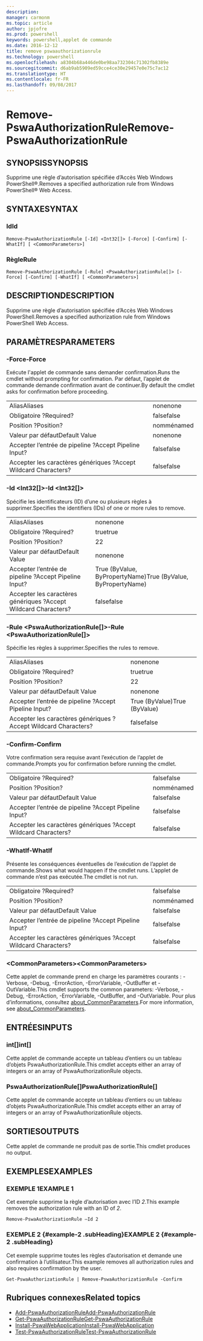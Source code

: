 ```yaml
---
description: 
manager: carmonm
ms.topic: article
author: jpjofre
ms.prod: powershell
keywords: powershell,applet de commande
ms.date: 2016-12-12
title: remove pswaauthorizationrule
ms.technology: powershell
ms.openlocfilehash: a8304b68a446de0be98aa732304c71302fb8389e
ms.sourcegitcommit: d6ab9ab5909ed59cce4ce30e29457e0e75c7ac12
ms.translationtype: HT
ms.contentlocale: fr-FR
ms.lasthandoff: 09/08/2017
---
```

# <a name="remove-pswaauthorizationrule"></a><span data-ttu-id="b0b79-103">Remove-PswaAuthorizationRule</span><span class="sxs-lookup"><span data-stu-id="b0b79-103">Remove-PswaAuthorizationRule</span></span>

## <a name="synopsis"></a><span data-ttu-id="b0b79-104">SYNOPSIS</span><span class="sxs-lookup"><span data-stu-id="b0b79-104">SYNOPSIS</span></span>

<span data-ttu-id="b0b79-105">Supprime une règle d’autorisation spécifiée d’Accès Web Windows PowerShell®.</span><span class="sxs-lookup"><span data-stu-id="b0b79-105">Removes a specified authorization rule from Windows PowerShell® Web Access.</span></span>

## <a name="syntax"></a><span data-ttu-id="b0b79-106">SYNTAXE</span><span class="sxs-lookup"><span data-stu-id="b0b79-106">SYNTAX</span></span>

### <a name="id"></a><span data-ttu-id="b0b79-107">Id</span><span class="sxs-lookup"><span data-stu-id="b0b79-107">Id</span></span>
```
Remove-PswaAuthorizationRule [-Id] <Int32[]> [-Force] [-Confirm] [-WhatIf] [ <CommonParameters>]
```

### <a name="rule"></a><span data-ttu-id="b0b79-108">Règle</span><span class="sxs-lookup"><span data-stu-id="b0b79-108">Rule</span></span>
```
Remove-PswaAuthorizationRule [-Rule] <PswaAuthorizationRule[]> [-Force] [-Confirm] [-WhatIf] [ <CommonParameters>]
```

## <a name="description"></a><span data-ttu-id="b0b79-109">DESCRIPTION</span><span class="sxs-lookup"><span data-stu-id="b0b79-109">DESCRIPTION</span></span>

<span data-ttu-id="b0b79-110">Supprime une règle d’autorisation spécifiée d’Accès Web Windows PowerShell.</span><span class="sxs-lookup"><span data-stu-id="b0b79-110">Removes a specified authorization rule from Windows PowerShell Web Access.</span></span>

## <a name="parameters"></a><span data-ttu-id="b0b79-111">PARAMÈTRES</span><span class="sxs-lookup"><span data-stu-id="b0b79-111">PARAMETERS</span></span>

### <a name="-force"></a><span data-ttu-id="b0b79-112">-Force</span><span class="sxs-lookup"><span data-stu-id="b0b79-112">-Force</span></span>

<span data-ttu-id="b0b79-113">Exécute l'applet de commande sans demander confirmation.</span><span class="sxs-lookup"><span data-stu-id="b0b79-113">Runs the cmdlet without prompting for confirmation.</span></span> <span data-ttu-id="b0b79-114">Par défaut, l’applet de commande demande confirmation avant de continuer.</span><span class="sxs-lookup"><span data-stu-id="b0b79-114">By default the cmdlet asks for confirmation before proceeding.</span></span>

|||  
|-|-|
| <span data-ttu-id="b0b79-115">Alias</span><span class="sxs-lookup"><span data-stu-id="b0b79-115">Aliases</span></span>                              | <span data-ttu-id="b0b79-116">none</span><span class="sxs-lookup"><span data-stu-id="b0b79-116">none</span></span>                                 |
| <span data-ttu-id="b0b79-117">Obligatoire ?</span><span class="sxs-lookup"><span data-stu-id="b0b79-117">Required?</span></span>                            | <span data-ttu-id="b0b79-118">false</span><span class="sxs-lookup"><span data-stu-id="b0b79-118">false</span></span>                                |
| <span data-ttu-id="b0b79-119">Position ?</span><span class="sxs-lookup"><span data-stu-id="b0b79-119">Position?</span></span>                            | <span data-ttu-id="b0b79-120">nommé</span><span class="sxs-lookup"><span data-stu-id="b0b79-120">named</span></span>                                |
| <span data-ttu-id="b0b79-121">Valeur par défaut</span><span class="sxs-lookup"><span data-stu-id="b0b79-121">Default Value</span></span>                        | <span data-ttu-id="b0b79-122">none</span><span class="sxs-lookup"><span data-stu-id="b0b79-122">none</span></span>                                 |
| <span data-ttu-id="b0b79-123">Accepter l’entrée de pipeline ?</span><span class="sxs-lookup"><span data-stu-id="b0b79-123">Accept Pipeline Input?</span></span>               | <span data-ttu-id="b0b79-124">false</span><span class="sxs-lookup"><span data-stu-id="b0b79-124">false</span></span>                                |
| <span data-ttu-id="b0b79-125">Accepter les caractères génériques ?</span><span class="sxs-lookup"><span data-stu-id="b0b79-125">Accept Wildcard Characters?</span></span>          | <span data-ttu-id="b0b79-126">false</span><span class="sxs-lookup"><span data-stu-id="b0b79-126">false</span></span>                                |

### <a name="-id-ltint32gt"></a><span data-ttu-id="b0b79-127">-Id &lt;Int32\[\]&gt;</span><span class="sxs-lookup"><span data-stu-id="b0b79-127">-Id &lt;Int32\[\]&gt;</span></span>

<span data-ttu-id="b0b79-128">Spécifie les identificateurs (ID) d’une ou plusieurs règles à supprimer.</span><span class="sxs-lookup"><span data-stu-id="b0b79-128">Specifies the identifiers (IDs) of one or more rules to remove.</span></span>

|||  
|-|-|
| <span data-ttu-id="b0b79-129">Alias</span><span class="sxs-lookup"><span data-stu-id="b0b79-129">Aliases</span></span>                              | <span data-ttu-id="b0b79-130">none</span><span class="sxs-lookup"><span data-stu-id="b0b79-130">none</span></span>                                 |
| <span data-ttu-id="b0b79-131">Obligatoire ?</span><span class="sxs-lookup"><span data-stu-id="b0b79-131">Required?</span></span>                            | <span data-ttu-id="b0b79-132">true</span><span class="sxs-lookup"><span data-stu-id="b0b79-132">true</span></span>                                 |
| <span data-ttu-id="b0b79-133">Position ?</span><span class="sxs-lookup"><span data-stu-id="b0b79-133">Position?</span></span>                            | <span data-ttu-id="b0b79-134">2</span><span class="sxs-lookup"><span data-stu-id="b0b79-134">2</span></span>                                    |
| <span data-ttu-id="b0b79-135">Valeur par défaut</span><span class="sxs-lookup"><span data-stu-id="b0b79-135">Default Value</span></span>                        | <span data-ttu-id="b0b79-136">none</span><span class="sxs-lookup"><span data-stu-id="b0b79-136">none</span></span>                                 |
| <span data-ttu-id="b0b79-137">Accepter l’entrée de pipeline ?</span><span class="sxs-lookup"><span data-stu-id="b0b79-137">Accept Pipeline Input?</span></span>               | <span data-ttu-id="b0b79-138">True (ByValue, ByPropertyName)</span><span class="sxs-lookup"><span data-stu-id="b0b79-138">True (ByValue, ByPropertyName)</span></span>       |
| <span data-ttu-id="b0b79-139">Accepter les caractères génériques ?</span><span class="sxs-lookup"><span data-stu-id="b0b79-139">Accept Wildcard Characters?</span></span>          | <span data-ttu-id="b0b79-140">false</span><span class="sxs-lookup"><span data-stu-id="b0b79-140">false</span></span>                                |

### <a name="-rule-ltpswaauthorizationrulegt"></a><span data-ttu-id="b0b79-141">-Rule &lt;PswaAuthorizationRule\[\]&gt;</span><span class="sxs-lookup"><span data-stu-id="b0b79-141">-Rule &lt;PswaAuthorizationRule\[\]&gt;</span></span>

<span data-ttu-id="b0b79-142">Spécifie les règles à supprimer.</span><span class="sxs-lookup"><span data-stu-id="b0b79-142">Specifies the rules to remove.</span></span>

|||  
|-|-|
| <span data-ttu-id="b0b79-143">Alias</span><span class="sxs-lookup"><span data-stu-id="b0b79-143">Aliases</span></span>                              | <span data-ttu-id="b0b79-144">none</span><span class="sxs-lookup"><span data-stu-id="b0b79-144">none</span></span>                                 |
| <span data-ttu-id="b0b79-145">Obligatoire ?</span><span class="sxs-lookup"><span data-stu-id="b0b79-145">Required?</span></span>                            | <span data-ttu-id="b0b79-146">true</span><span class="sxs-lookup"><span data-stu-id="b0b79-146">true</span></span>                                 |
| <span data-ttu-id="b0b79-147">Position ?</span><span class="sxs-lookup"><span data-stu-id="b0b79-147">Position?</span></span>                            | <span data-ttu-id="b0b79-148">2</span><span class="sxs-lookup"><span data-stu-id="b0b79-148">2</span></span>                                    |
| <span data-ttu-id="b0b79-149">Valeur par défaut</span><span class="sxs-lookup"><span data-stu-id="b0b79-149">Default Value</span></span>                        | <span data-ttu-id="b0b79-150">none</span><span class="sxs-lookup"><span data-stu-id="b0b79-150">none</span></span>                                 |
| <span data-ttu-id="b0b79-151">Accepter l’entrée de pipeline ?</span><span class="sxs-lookup"><span data-stu-id="b0b79-151">Accept Pipeline Input?</span></span>               | <span data-ttu-id="b0b79-152">True (ByValue)</span><span class="sxs-lookup"><span data-stu-id="b0b79-152">True (ByValue)</span></span>                       |
| <span data-ttu-id="b0b79-153">Accepter les caractères génériques ?</span><span class="sxs-lookup"><span data-stu-id="b0b79-153">Accept Wildcard Characters?</span></span>          | <span data-ttu-id="b0b79-154">false</span><span class="sxs-lookup"><span data-stu-id="b0b79-154">false</span></span>                                |

### <a name="-confirm"></a><span data-ttu-id="b0b79-155">-Confirm</span><span class="sxs-lookup"><span data-stu-id="b0b79-155">-Confirm</span></span>

<span data-ttu-id="b0b79-156">Votre confirmation sera requise avant l’exécution de l’applet de commande.</span><span class="sxs-lookup"><span data-stu-id="b0b79-156">Prompts you for confirmation before running the cmdlet.</span></span>

|||  
|-|-|
| <span data-ttu-id="b0b79-157">Obligatoire ?</span><span class="sxs-lookup"><span data-stu-id="b0b79-157">Required?</span></span>                            | <span data-ttu-id="b0b79-158">false</span><span class="sxs-lookup"><span data-stu-id="b0b79-158">false</span></span>                                |
| <span data-ttu-id="b0b79-159">Position ?</span><span class="sxs-lookup"><span data-stu-id="b0b79-159">Position?</span></span>                            | <span data-ttu-id="b0b79-160">nommé</span><span class="sxs-lookup"><span data-stu-id="b0b79-160">named</span></span>                                |
| <span data-ttu-id="b0b79-161">Valeur par défaut</span><span class="sxs-lookup"><span data-stu-id="b0b79-161">Default Value</span></span>                        | <span data-ttu-id="b0b79-162">false</span><span class="sxs-lookup"><span data-stu-id="b0b79-162">false</span></span>                                |
| <span data-ttu-id="b0b79-163">Accepter l’entrée de pipeline ?</span><span class="sxs-lookup"><span data-stu-id="b0b79-163">Accept Pipeline Input?</span></span>               | <span data-ttu-id="b0b79-164">false</span><span class="sxs-lookup"><span data-stu-id="b0b79-164">false</span></span>                                |
| <span data-ttu-id="b0b79-165">Accepter les caractères génériques ?</span><span class="sxs-lookup"><span data-stu-id="b0b79-165">Accept Wildcard Characters?</span></span>          | <span data-ttu-id="b0b79-166">false</span><span class="sxs-lookup"><span data-stu-id="b0b79-166">false</span></span>                                |

### <a name="-whatif"></a><span data-ttu-id="b0b79-167">-WhatIf</span><span class="sxs-lookup"><span data-stu-id="b0b79-167">-WhatIf</span></span>

<span data-ttu-id="b0b79-168">Présente les conséquences éventuelles de l’exécution de l’applet de commande.</span><span class="sxs-lookup"><span data-stu-id="b0b79-168">Shows what would happen if the cmdlet runs.</span></span> <span data-ttu-id="b0b79-169">L’applet de commande n’est pas exécutée.</span><span class="sxs-lookup"><span data-stu-id="b0b79-169">The cmdlet is not run.</span></span>

|||  
|-|-|
| <span data-ttu-id="b0b79-170">Obligatoire ?</span><span class="sxs-lookup"><span data-stu-id="b0b79-170">Required?</span></span>                            | <span data-ttu-id="b0b79-171">false</span><span class="sxs-lookup"><span data-stu-id="b0b79-171">false</span></span>                                |
| <span data-ttu-id="b0b79-172">Position ?</span><span class="sxs-lookup"><span data-stu-id="b0b79-172">Position?</span></span>                            | <span data-ttu-id="b0b79-173">nommé</span><span class="sxs-lookup"><span data-stu-id="b0b79-173">named</span></span>                                |
| <span data-ttu-id="b0b79-174">Valeur par défaut</span><span class="sxs-lookup"><span data-stu-id="b0b79-174">Default Value</span></span>                        | <span data-ttu-id="b0b79-175">false</span><span class="sxs-lookup"><span data-stu-id="b0b79-175">false</span></span>                                |
| <span data-ttu-id="b0b79-176">Accepter l’entrée de pipeline ?</span><span class="sxs-lookup"><span data-stu-id="b0b79-176">Accept Pipeline Input?</span></span>               | <span data-ttu-id="b0b79-177">false</span><span class="sxs-lookup"><span data-stu-id="b0b79-177">false</span></span>                                |
| <span data-ttu-id="b0b79-178">Accepter les caractères génériques ?</span><span class="sxs-lookup"><span data-stu-id="b0b79-178">Accept Wildcard Characters?</span></span>          | <span data-ttu-id="b0b79-179">false</span><span class="sxs-lookup"><span data-stu-id="b0b79-179">false</span></span>                                |

### <a name="ltcommonparametersgt"></a><span data-ttu-id="b0b79-180">&lt;CommonParameters&gt;</span><span class="sxs-lookup"><span data-stu-id="b0b79-180">&lt;CommonParameters&gt;</span></span>

<span data-ttu-id="b0b79-181">Cette applet de commande prend en charge les paramètres courants : -Verbose, -Debug, -ErrorAction, -ErrorVariable, -OutBuffer et -OutVariable.</span><span class="sxs-lookup"><span data-stu-id="b0b79-181">This cmdlet supports the common parameters: -Verbose, -Debug, -ErrorAction, -ErrorVariable, -OutBuffer, and -OutVariable.</span></span>
<span data-ttu-id="b0b79-182">Pour plus d’informations, consultez [about_CommonParameters](http://go.microsoft.com/fwlink/p/?LinkID=113216).</span><span class="sxs-lookup"><span data-stu-id="b0b79-182">For more information, see [about_CommonParameters](http://go.microsoft.com/fwlink/p/?LinkID=113216).</span></span>

## <a name="inputs"></a><span data-ttu-id="b0b79-183">ENTRÉES</span><span class="sxs-lookup"><span data-stu-id="b0b79-183">INPUTS</span></span>

### <a name="int"></a><span data-ttu-id="b0b79-184">int\[\]</span><span class="sxs-lookup"><span data-stu-id="b0b79-184">int\[\]</span></span>

<span data-ttu-id="b0b79-185">Cette applet de commande accepte un tableau d’entiers ou un tableau d’objets PswaAuthorizationRule.</span><span class="sxs-lookup"><span data-stu-id="b0b79-185">This cmdlet accepts either an array of integers or an array of PswaAuthorizationRule objects.</span></span>

### <a name="pswaauthorizationrule"></a><span data-ttu-id="b0b79-186">PswaAuthorizationRule\[\]</span><span class="sxs-lookup"><span data-stu-id="b0b79-186">PswaAuthorizationRule\[\]</span></span>

<span data-ttu-id="b0b79-187">Cette applet de commande accepte un tableau d’entiers ou un tableau d’objets PswaAuthorizationRule.</span><span class="sxs-lookup"><span data-stu-id="b0b79-187">This cmdlet accepts either an array of integers or an array of PswaAuthorizationRule objects.</span></span>

## <a name="outputs"></a><span data-ttu-id="b0b79-188">SORTIES</span><span class="sxs-lookup"><span data-stu-id="b0b79-188">OUTPUTS</span></span>

<span data-ttu-id="b0b79-189">Cette applet de commande ne produit pas de sortie.</span><span class="sxs-lookup"><span data-stu-id="b0b79-189">This cmdlet produces no output.</span></span>

## <a name="examples"></a><span data-ttu-id="b0b79-190">EXEMPLES</span><span class="sxs-lookup"><span data-stu-id="b0b79-190">EXAMPLES</span></span>

### <a name="example-1"></a><span data-ttu-id="b0b79-191">EXEMPLE 1</span><span class="sxs-lookup"><span data-stu-id="b0b79-191">EXAMPLE 1</span></span>

<span data-ttu-id="b0b79-192">Cet exemple supprime la règle d’autorisation avec l’ID *2*.</span><span class="sxs-lookup"><span data-stu-id="b0b79-192">This example removes the authorization rule with an ID of *2*.</span></span>

```
Remove-PswaAuthorizationRule –Id 2
```

### <a name="example-2-example-2-subheading"></a><span data-ttu-id="b0b79-193">EXEMPLE 2 {#example-2 .subHeading}</span><span class="sxs-lookup"><span data-stu-id="b0b79-193">EXAMPLE 2 {#example-2 .subHeading}</span></span>

<span data-ttu-id="b0b79-194">Cet exemple supprime toutes les règles d’autorisation et demande une confirmation à l’utilisateur.</span><span class="sxs-lookup"><span data-stu-id="b0b79-194">This example removes all authorization rules and also requires confirmation by the user.</span></span>

```
Get-PswaAuthorizationRule | Remove-PswaAuthorizationRule -Confirm
```

## <a name="related-topics"></a><span data-ttu-id="b0b79-195">Rubriques connexes</span><span class="sxs-lookup"><span data-stu-id="b0b79-195">Related topics</span></span>

- [<span data-ttu-id="b0b79-196">Add-PswaAuthorizationRule</span><span class="sxs-lookup"><span data-stu-id="b0b79-196">Add-PswaAuthorizationRule</span></span>](add-pswaauthorizationrule.md)
- [<span data-ttu-id="b0b79-197">Get-PswaAuthorizationRule</span><span class="sxs-lookup"><span data-stu-id="b0b79-197">Get-PswaAuthorizationRule</span></span>](get-pswaauthorizationrule.md)
- [<span data-ttu-id="b0b79-198">Install-PswaWebApplication</span><span class="sxs-lookup"><span data-stu-id="b0b79-198">Install-PswaWebApplication</span></span>](install-pswawebapplication.md)
- [<span data-ttu-id="b0b79-199">Test-PswaAuthorizationRule</span><span class="sxs-lookup"><span data-stu-id="b0b79-199">Test-PswaAuthorizationRule</span></span>](test-pswaauthorizationrule.md)
